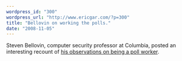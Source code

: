```yaml
---
wordpress_id: "300"
wordpress_url: "http://www.ericgar.com/?p=300"
title: "Bellovin on working the polls."
date: "2008-11-05"
---
```

Steven Bellovin, computer security professor at Columbia, posted an interesting recount of <a href="http://www.cs.columbia.edu/~smb/blog//2008-11/2008-11-05.html">his observations on being a poll worker</a>.

